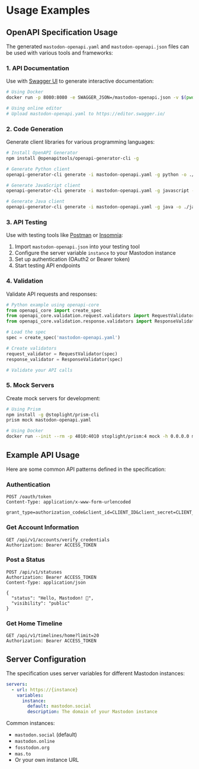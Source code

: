 # Usage Examples

## OpenAPI Specification Usage

The generated `mastodon-openapi.yaml` and `mastodon-openapi.json` files can be used with various tools and frameworks:

### 1. API Documentation

Use with [Swagger UI](https://swagger.io/tools/swagger-ui/) to generate interactive documentation:

```bash
# Using Docker
docker run -p 8080:8080 -e SWAGGER_JSON=/mastodon-openapi.json -v $(pwd):/usr/share/nginx/html swaggerapi/swagger-ui

# Using online editor
# Upload mastodon-openapi.yaml to https://editor.swagger.io/
```

### 2. Code Generation

Generate client libraries for various programming languages:

```bash
# Install OpenAPI Generator
npm install @openapitools/openapi-generator-cli -g

# Generate Python client
openapi-generator-cli generate -i mastodon-openapi.yaml -g python -o ./python-client

# Generate JavaScript client
openapi-generator-cli generate -i mastodon-openapi.yaml -g javascript -o ./js-client

# Generate Java client
openapi-generator-cli generate -i mastodon-openapi.yaml -g java -o ./java-client
```

### 3. API Testing

Use with testing tools like [Postman](https://www.postman.com/) or [Insomnia](https://insomnia.rest/):

1. Import `mastodon-openapi.json` into your testing tool
2. Configure the server variable `instance` to your Mastodon instance
3. Set up authentication (OAuth2 or Bearer token)
4. Start testing API endpoints

### 4. Validation

Validate API requests and responses:

```python
# Python example using openapi-core
from openapi_core import create_spec
from openapi_core.validation.request.validators import RequestValidator
from openapi_core.validation.response.validators import ResponseValidator

# Load the spec
spec = create_spec('mastodon-openapi.yaml')

# Create validators
request_validator = RequestValidator(spec)
response_validator = ResponseValidator(spec)

# Validate your API calls
```

### 5. Mock Servers

Create mock servers for development:

```bash
# Using Prism
npm install -g @stoplight/prism-cli
prism mock mastodon-openapi.yaml

# Using Docker
docker run --init --rm -p 4010:4010 stoplight/prism:4 mock -h 0.0.0.0 mastodon-openapi.yaml
```

## Example API Usage

Here are some common API patterns defined in the specification:

### Authentication

```http
POST /oauth/token
Content-Type: application/x-www-form-urlencoded

grant_type=authorization_code&client_id=CLIENT_ID&client_secret=CLIENT_SECRET&code=CODE&redirect_uri=REDIRECT_URI
```

### Get Account Information

```http
GET /api/v1/accounts/verify_credentials
Authorization: Bearer ACCESS_TOKEN
```

### Post a Status

```http
POST /api/v1/statuses
Authorization: Bearer ACCESS_TOKEN
Content-Type: application/json

{
  "status": "Hello, Mastodon! 🐘",
  "visibility": "public"
}
```

### Get Home Timeline

```http
GET /api/v1/timelines/home?limit=20
Authorization: Bearer ACCESS_TOKEN
```

## Server Configuration

The specification uses server variables for different Mastodon instances:

```yaml
servers:
  - url: https://{instance}
    variables:
      instance:
        default: mastodon.social
        description: The domain of your Mastodon instance
```

Common instances:
- `mastodon.social` (default)
- `mastodon.online`
- `fosstodon.org`
- `mas.to`
- Or your own instance URL